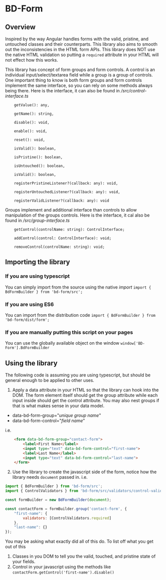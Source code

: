 # BD-Form

## Overview
Inspired by the way Angular handles forms with the valid, pristine, and untouched classes and their counterparts. This library also aims to smooth out the inconsistencies in the HTML 
form APIs. This library does NOT use the native HTML validation so putting a `required` attribute in your HTML will not effect how this works. 

This library has concept of form groups and form controls. A control is an individual input/select/textarea field while a group is a group of controls. One important thing to know
is both form groups and form controls implement the same interface, so you can rely on some methods always being there. Here is the interface, it can also be found in */src/control-interface.ts*
```
    getValue(): any,

    getName(): string,

    disable(): void,

    enable(): void,

    reset(): void,

    isValid(): boolean,

    isPristine(): boolean,

    isUntouched(): boolean,

    isValid(): boolean,

    registerPristineListener?(callback: any): void,

    registerUntouchedListener?(callback: any): void,

    registerValidListener?(callback: any): void
```

Groups implement and additional interface than controls to allow manipulation of the groups controls. Here is the interface, it cal also be found in */src/group-interface.ts*
```
    getControl(controlName: string): ControlInterface;

    addControl(control: ControlInterface): void;

    removeControl(controlName: string): void;
```

## Importing the library

### If you are using typescript
You can simply import from the source using the native *import* `import { BdFormBuilder } from 'bd-form/src';`

### If you are using ES6
You can import from the distribution code `import { BdFormBuilder } from 'bd-form/dist/form';`

### If you are manually putting this script on your pages
You can use the globally available object on the window `window['BD-Form'].BdFormBuilder`

## Using the library
The following code is assuming you are using typescript, but should be general enough to be applied to other uses.

1. Apply a data attribute in your HTML so that the library can hook into the DOM. The form element itself should get the group attribute while each input inside should get the control attribute.
You may also nest groups if that is what makes sense in your data model.
 * data-bd-form-group="*unique group name*"
 * data-bd-form-control="*field name*"
 
 i.e.
```html
    <form data-bd-form-group="contact-form">
        <label>First Name</label>
        <input type="text" data-bd-form-control="first-name">
        <label>Last Name</label>
        <input type="text" data-bd-form-control="last-name">
    </form>
```

2. Use the library to create the javascript side of the form, notice how the library needs `document` passed in.
i.e. 
```javascript
import { BdFormBuilder } from 'bd-form/src';
import { ControlValidators } from 'bd-form/src/validators/control-validators';

const formBuilder = new BdFormBuilder(document);

const contactForm = formBuilder.group('contact-form', {
    "first-name": {
        validators: [ControlValidators.required]
    },
    "last-name": {}
});
```

You may be asking what exactly did all of this do. To list off what you get out of this 
 1. Classes in you DOM to tell you the valid, touched, and pristine state of your fields.
 2. Control in your javascript using the methods like `contactForm.getControl('first-name').disable()`